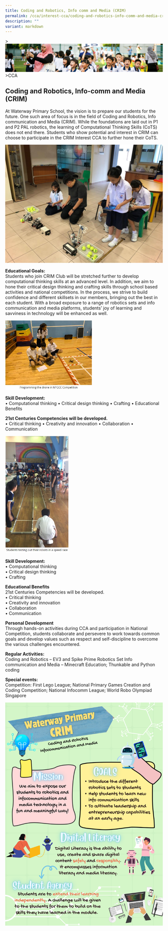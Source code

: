 ```yaml
---
title: Coding and Robotics, Info comm and Media (CRIM)
permalink: /cca/interest-cca/coding-and-robotics-info-comm-and-media-crim/
description: ""
variant: markdown
---
```

&gt;![](/images/CCA/CCA_02.jpg)
&gt;CCA

## Coding and Robotics, Info-comm and Media (CRIM)

At Waterway Primary School, the vision is to prepare our students for the future. One such area of focus is in the field of Coding and Robotics, Info communication and Media (CRIM). While the foundations are laid out in P1 and P2 PAL robotics, the learning of Computational Thinking Skills (CoTS) does not end there. Students who show potential and interest in CRIM can choose to participate in the CRIM Interest CCA to further hone their CoTS. 

<img src="/images/CCA/CRIM%201.jpeg">

**Educational Goals:** <br>
Students who join CRIM Club will be stretched further to develop computational thinking skills at an advanced level. In addition, we aim to hone their critical design thinking and crafting skills through school based activities and national competitions. In the process, we strive to build confidence and different skillsets in our members, bringing out the best in each student. With a broad exposure to a range of robotics sets and info communication and media platforms, students’ joy of learning and savviness in technology will be enhanced as well. 

<img src="/images/CCA/CRIM%202.jpeg" style="width:55%">

**Skill Development:** <br>
•	Computational thinking
•	Critical design thinking
•	Crafting
•	Educational Benefits

**21st Centuries Competencies will be developed.** <br>
•	Critical thinking
•	Creativity and innovation
•	Collaboration
•	Communication

<img src="/images/CCA/CRIM%203.jpeg" style="width:40%">

**Skill Development:** <br>
•	Computational thinking <br>
•	Critical design thinking <br>
•	Crafting

**Educational Benefits** <br>
21st Centuries Competencies will be developed. <br>
•	Critical thinking <br>
•	Creativity and innovation <br>
•	Collaboration <br>
•	Communication

**Personal Development** <br>
Through hands-on activities during CCA and participation in National Competition, students collaborate and persevere to work towards common goals and develop values such as respect and self-discipline to overcome the various challenges encountered. 

**Regular Activities:** <br>
Coding and Robotics – EV3 and Spike Prime Robotics Set
Info communication and Media – Minecraft Education; Thunkable and Python coding

**Special events:** <br>
Competition: First Lego League; National Primary Games Creation and Coding Competition; National Infocomm League; World Robo Olympiad Singapore

![](/images/CCA/CRIM/Waterway_Primary_CRIM_PNG_FORMAT.png)